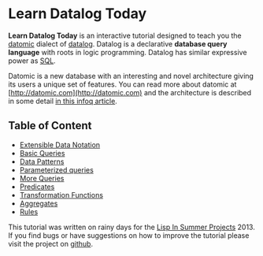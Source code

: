 # Learn Datalog Today

**Learn Datalog Today** is an interactive tutorial designed to teach you the [datomic](http://datomic.com) dialect of [datalog](http://en.wikipedia.org/wiki/Datalog). Datalog is a declarative **database query language** with roots in logic programming. Datalog has similar expressive power as [SQL](http://en.wikipedia.org/wiki/Sql).

Datomic is a new database with an interesting and novel architecture giving its users a unique set of features. You can read more about datomic at [http://datomic.com](http://datomic.com) and the architecture is described in some detail [in this infoq article](http://www.infoq.com/articles/Architecture-Datomic).

## Table of Content

* [Extensible Data Notation](/chapter/0)
* [Basic Queries](/chapter/1)
* [Data Patterns](/chapter/2)
* [Parameterized queries](/chapter/3)
* [More Queries](/chapter/4)
* [Predicates](/chapter/5)
* [Transformation Functions](/chapter/6)
* [Aggregates](/chapter/7)
* [Rules](/chapter/8)

This tutorial was written on rainy days for the [Lisp In Summer Projects](http://lispinsummerprojects.org/‎) 2013. If you find bugs or have suggestions on how to improve the tutorial please visit the project on [github](https://github.com/jonase/learndatalogtoday).
